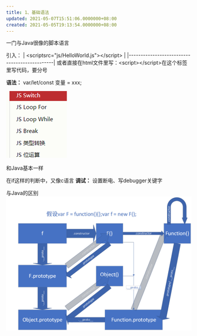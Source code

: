 ```yaml
---
title: 1、基础语法
updated: 2021-05-07T15:51:06.0000000+08:00
created: 2021-05-05T19:13:54.0000000+08:00
---
```


一门与Java很像的脚本语言

引入：
| \<scriptsrc="js/HelloWorld.js"\>\</script\> |
|----------------------------------------------|
或者直接在html文件里写：\<script\>\</script\>在这个标签里写代码，要分号

**语法：**
var/let/const 变量 = xxx;

![image1](resources/image1.png)

和Java基本一样

在if这样的判断中，又像c语言
**调试：**
设置断电、写debugger关键字

与Java的区别
![image2](resources/image2.png)
